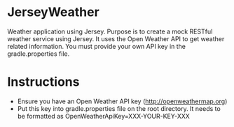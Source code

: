# JerseyWeather
Weather application using Jersey. Purpose is to create a mock RESTful weather service using Jersey.
It uses the Open Weather API to get weather related information. You must provide your own API
key in the gradle.properties file.

# Instructions
- Ensure you have an Open Weather API key (http://openweathermap.org)
- Put this key into gradle.properties file on the root directory. It needs to be formatted as OpenWeatherApiKey=XXX-YOUR-KEY-XXX